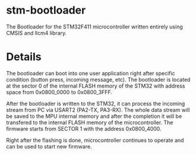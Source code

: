# stm-bootloader
The Bootloader for the STM32F411 microcontroller written entirely using CMSIS and llcm4 library.

# Details
The bootloader can boot into one user application right after specific condition (button press, incoming message, etc).
The bootloader is located at the sector 0 of the internal FLASH memory of the STM32 with address space from 0x0800_0000 to 0x0800_3FFF.

After the bootloader is written to the STM32, it can process the incoming stream from PC via USART2 (PA2-TX, PA3-RX). The whole data stream will be saved to the MPU internal memory and after the completion it will be transfered to the internal FLASH memory of the microcontroller. The firmware starts from SECTOR 1 with the address 0x0800_4000. 

Right after the flashing is done, microcontroller continues to operate and can be used to start new firmware.
